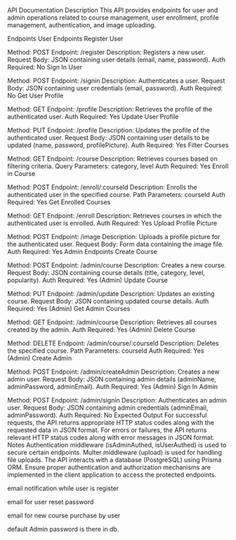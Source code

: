 API Documentation
Description
This API provides endpoints for user and admin operations related to course management, user enrollment, profile management, authentication, and image uploading.

Endpoints
User Endpoints
Register User

Method: POST
Endpoint: /register
Description: Registers a new user.
Request Body: JSON containing user details (email, name, password).
Auth Required: No
Sign In User

Method: POST
Endpoint: /signin
Description: Authenticates a user.
Request Body: JSON containing user credentials (email, password).
Auth Required: No
Get User Profile

Method: GET
Endpoint: /profile
Description: Retrieves the profile of the authenticated user.
Auth Required: Yes
Update User Profile

Method: PUT
Endpoint: /profile
Description: Updates the profile of the authenticated user.
Request Body: JSON containing user details to be updated (name, password, profilePicture).
Auth Required: Yes
Filter Courses

Method: GET
Endpoint: /course
Description: Retrieves courses based on filtering criteria.
Query Parameters: category, level
Auth Required: Yes
Enroll in Course

Method: POST
Endpoint: /enroll/:courseId
Description: Enrolls the authenticated user in the specified course.
Path Parameters: courseId
Auth Required: Yes
Get Enrolled Courses

Method: GET
Endpoint: /enroll
Description: Retrieves courses in which the authenticated user is enrolled.
Auth Required: Yes
Upload Profile Picture

Method: POST
Endpoint: /image
Description: Uploads a profile picture for the authenticated user.
Request Body: Form data containing the image file.
Auth Required: Yes
Admin Endpoints
Create Course

Method: POST
Endpoint: /admin/course
Description: Creates a new course.
Request Body: JSON containing course details (title, category, level, popularity).
Auth Required: Yes (Admin)
Update Course

Method: PUT
Endpoint: /admin/update
Description: Updates an existing course.
Request Body: JSON containing updated course details.
Auth Required: Yes (Admin)
Get Admin Courses

Method: GET
Endpoint: /admin/course
Description: Retrieves all courses created by the admin.
Auth Required: Yes (Admin)
Delete Course

Method: DELETE
Endpoint: /admin/course/:courseId
Description: Deletes the specified course.
Path Parameters: courseId
Auth Required: Yes (Admin)
Create Admin

Method: POST
Endpoint: /admin/createAdmin
Description: Creates a new admin user.
Request Body: JSON containing admin details (adminName, adminPassword, adminEmail).
Auth Required: Yes (Admin)
Sign In Admin

Method: POST
Endpoint: /admin/signin
Description: Authenticates an admin user.
Request Body: JSON containing admin credentials (adminEmail, adminPassword).
Auth Required: No
Expected Output
For successful requests, the API returns appropriate HTTP status codes along with the requested data in JSON format.
For errors or failures, the API returns relevant HTTP status codes along with error messages in JSON format.
Notes
Authentication middleware (isAdminAuthed, isUserAuthed) is used to secure certain endpoints.
Multer middleware (upload) is used for handling file uploads.
The API interacts with a database (PostgreSQL) using Prisma ORM.
Ensure proper authentication and authorization mechanisms are implemented in the client application to access the protected endpoints.


email notification while user is register


email for user reset password 


email for new course purchase by user

default Admin password is there in db.